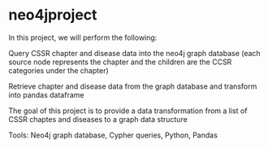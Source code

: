 # neo4jproject

In this project, we will perform the following:

Query CSSR chapter and disease data into the neo4j graph database (each source node represents the chapter and the children are the CCSR categories under the chapter)

Retrieve chapter and disease data from the graph database and transform into pandas dataframe

The goal of this project is to provide a data transformation from a list of CSSR chaptes and diseases to a graph data structure

Tools: Neo4j graph database, Cypher queries, Python, Pandas
